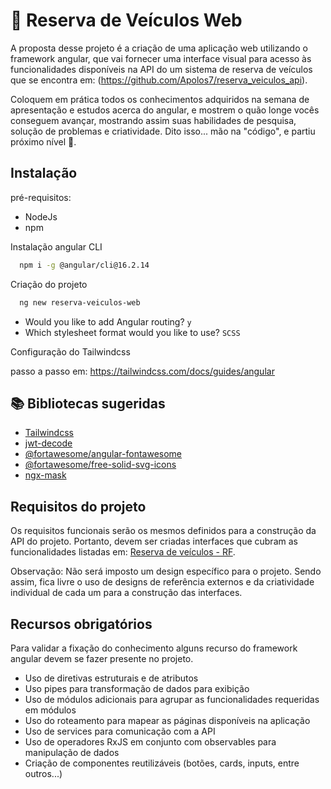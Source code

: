 # 🚗 Reserva de Veículos Web

A proposta desse projeto é a criação de uma aplicação web utilizando o framework angular, que vai fornecer uma interface visual para acesso às funcionalidades disponíveis na API do um sistema de reserva de veículos que se encontra em: (https://github.com/Apolos7/reserva_veiculos_api).

Coloquem em prática todos os conhecimentos adquiridos na semana de apresentação e estudos acerca do angular, e mostrem o quão longe vocês conseguem avançar, mostrando assim suas habilidades de pesquisa, solução de problemas e criatividade. Dito isso... mão na "código", e partiu próximo nível 🚀.

## Instalação

pré-requisitos:

- NodeJs
- npm

Instalação angular CLI

```bash
  npm i -g @angular/cli@16.2.14
```

Criação do projeto

```bash
  ng new reserva-veiculos-web
```

- Would you like to add Angular routing? `y`
- Which stylesheet format would you like to use? `SCSS`

Configuração do Tailwindcss

passo a passo em: https://tailwindcss.com/docs/guides/angular

## 📚 Bibliotecas sugeridas

- [Tailwindcss](https://tailwindcss.com/)
- [jwt-decode](https://www.npmjs.com/package/jwt-decode)
- [@fortawesome/angular-fontawesome](https://www.npmjs.com/package/@fortawesome/angular-fontawesome)
- [@fortawesome/free-solid-svg-icons](https://www.npmjs.com/package/@fortawesome/angular-fontawesome)
- [ngx-mask](https://link-da-documentação)

## Requisitos do projeto

Os requisitos funcionais serão os mesmos definidos para a construção da API do projeto. Portanto, devem ser criadas interfaces que cubram as funcionalidades listadas em: [Reserva de veículos - RF](https://github.com/Apolos7/reserva_veiculos_api/blob/main/arquivosparaprojeto/requisitos_funcionais.md).

Observação: Não será imposto um design específico para o projeto. Sendo assim, fica livre o uso de designs de referência externos e da criatividade individual de cada um para a construção das interfaces.

## Recursos obrigatórios

Para validar a fixação do conhecimento alguns recurso do framework angular devem se fazer presente no projeto.

- Uso de diretivas estruturais e de atributos
- Uso pipes para transformação de dados para exibição
- Uso de módulos adicionais para agrupar as funcionalidades requeridas em módulos
- Uso do roteamento para mapear as páginas disponíveis na aplicação
- Uso de services para comunicação com a API
- Uso de operadores RxJS em conjunto com observables para manipulação de dados
- Criação de componentes reutilizáveis (botões, cards, inputs, entre outros...)
